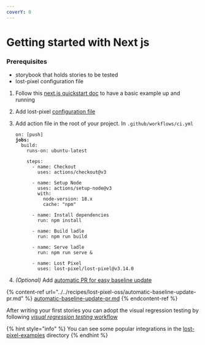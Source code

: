 ```yaml
---
coverY: 0
---
```


# Getting started with Next js

### Prerequisites

- storybook that holds stories to be tested
- lost-pixel configuration file

1. Follow this [next.js quickstart doc](https://nextjs.org/docs) to have a basic example up and running
2. Add lost-pixel [configuration file](../../setup/project-configuration/modes.md#page-shots)
3. Add action file in the root of your project. In `.github/workflows/ci.yml`

   <pre><code>on: [push]
   <strong>jobs:
   </strong>  build:
       runs-on: ubuntu-latest
   
       steps:
         - name: Checkout
           uses: actions/checkout@v3
   
         - name: Setup Node
           uses: actions/setup-node@v3
           with:
             node-version: 18.x
             cache: "npm"
   
         - name: Install dependencies
           run: npm install
   
         - name: Build ladle
           run: npm run build
   
         - name: Serve ladle
           run: npm run serve &#x26;
   
         - name: Lost Pixel
           uses: lost-pixel/lost-pixel@v3.14.0
   </code></pre>

4. _(Optional)_ Add [automatic PR for easy baseline update](../../recipes/lost-pixel-oss/automatic-baseline-update-pr.md)

{% content-ref url="../../recipes/lost-pixel-oss/automatic-baseline-update-pr.md" %}
[automatic-baseline-update-pr.md](../../recipes/lost-pixel-oss/automatic-baseline-update-pr.md)
{% endcontent-ref %}

After writing your first stories you can adopt the visual regression testing by following [_visual regression testing_ workflow](../testing-workflow-github-actions.md)

{% hint style="info" %}
You can see some popular integrations in the [lost-pixel-examples](https://github.com/lost-pixel/lost-pixel-examples) directory
{% endhint %}
